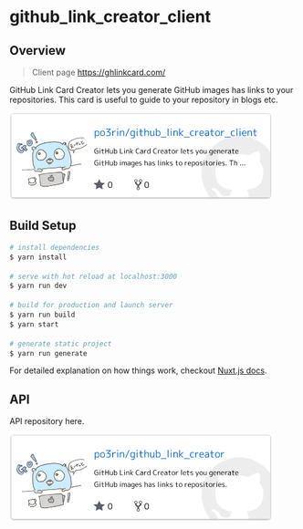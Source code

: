 # github_link_creator_client

## Overview

> Client page
> https://ghlinkcard.com/

GitHub Link Card Creator lets you generate GitHub images has links to your repositories. This card is useful to guide to your repository in blogs etc.

<a href="https://github.com/po3rin/github_link_creator_client"><img src="images/client.png" width="460px"/></a>

## Build Setup

``` bash
# install dependencies
$ yarn install

# serve with hot reload at localhost:3000
$ yarn run dev

# build for production and launch server
$ yarn run build
$ yarn start

# generate static project
$ yarn run generate
```

For detailed explanation on how things work, checkout [Nuxt.js docs](https://nuxtjs.org).

## API

API repository here.

<a href="https://github.com/po3rin/github_link_creator"><img src="images/example_card.png" width="460px"/></a>
